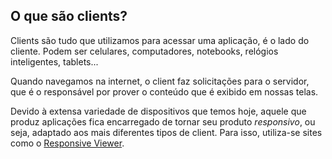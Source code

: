 ## O que são clients?
Clients são tudo que utilizamos para acessar uma aplicação, é o lado do cliente. Podem ser celulares, computadores, notebooks, relógios inteligentes, tablets...

Quando navegamos na internet, o client faz solicitações para o servidor, que é o responsável por prover o conteúdo que é exibido em nossas telas. 

Devido à extensa variedade de dispositivos que temos hoje, aquele que produz aplicações fica encarregado de tornar seu produto *responsivo*, ou seja, adaptado aos mais diferentes tipos de client. Para isso, utiliza-se sites como o [Responsive Viewer](https://responsiveviewer.org).
